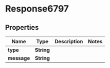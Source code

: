 
# Response6797

## Properties
Name | Type | Description | Notes
------------ | ------------- | ------------- | -------------
**type** | **String** |  | 
**message** | **String** |  | 



